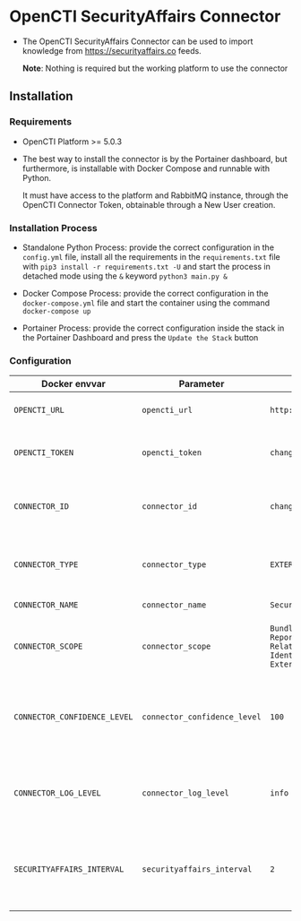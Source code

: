 # OpenCTI SecurityAffairs Connector

* The OpenCTI SecurityAffairs Connector can be used to import knowledge from https://securityaffairs.co feeds. 

  **Note**: Nothing is required but the working platform to use the connector

## Installation

### Requirements

- OpenCTI Platform >= 5.0.3

- The best way to install the connector is by the Portainer dashboard, but furthermore, is installable with Docker Compose and runnable with Python. 

  It must have access to the platform and RabbitMQ instance, through the OpenCTI Connector Token, obtainable through a New User creation. 

### Installation Process

- Standalone Python Process: provide the correct configuration in the `config.yml` file, install all the requirements in the `requirements.txt` file with `pip3 install -r requirements.txt -U` and start the process in detached mode using the `&` keyword `python3 main.py &`

- Docker Compose Process: provide the correct configuration in the `docker-compose.yml` file and start the container using the command `docker-compose up` 

- Portainer Process: provide the correct configuration inside the stack in the Portainer Dashboard and press the `Update the Stack` button

  

### Configuration

| Docker envvar                | Parameter                    | Default                                                      | Description                                                  |
| ---------------------------- | ---------------------------- | ------------------------------------------------------------ | ------------------------------------------------------------ |
| `OPENCTI_URL`                | `opencti_url`                | `http://opencti:8080`                                        | The URL of the OpenCTI platform.                             |
| `OPENCTI_TOKEN`              | `opencti_token`              | `changeMe`                                                   | The user token provided in the OpenCTI platform.             |
| `CONNECTOR_ID`               | `connector_id`               | `changeMe`                                                   | A valid arbitrary `UUIDv4` that must be unique for this connector. |
| `CONNECTOR_TYPE`             | `connector_type`             | `EXTERNAL_IMPORT`                                            | Must be `EXTERNAL_IMPORT` (this is the connector type).      |
| `CONNECTOR_NAME`             | `connector_name`             | `SecurityAffairs`                                            | Option `SecurityAffairs`                                     |
| `CONNECTOR_SCOPE`            | `connector_scope`            | `Bundle, Malware, Report, Note, Relationship, Identity, ExternalReference` | Supported scope: Template Scope (MIME Type or Stix Object)   |
| `CONNECTOR_CONFIDENCE_LEVEL` | `connector_confidence_level` | `100`                                                        | The default confidence level for created sightings (a number between 0 and 100). |
| `CONNECTOR_LOG_LEVEL`        | `connector_log_level`        | `info`                                                       | The log level for this connector, could be `debug`, `info`, `warn` or `error` (less verbose). |
| `SECURITYAFFAIRS_INTERVAL`   | `securityaffairs_interval`   | `2`                                                          | Must be strictly greater than 1, indicates the frequency of update in days (default value is 2 days). |



